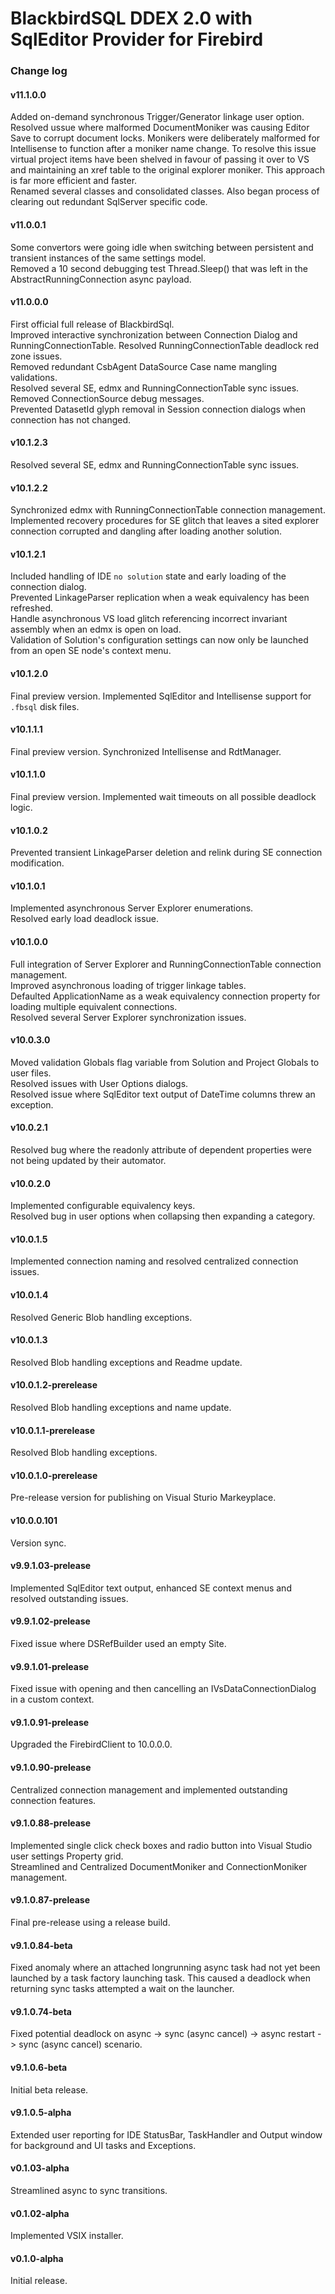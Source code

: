 # BlackbirdSQL DDEX 2.0 with SqlEditor Provider for Firebird

### Change log

#### v11.1.0.0
Added on-demand synchronous Trigger/Generator linkage user option.</br>
Resolved ussue where malformed DocumentMoniker was causing Editor Save to corrupt document locks. Monikers were deliberately malformed for Intellisense to function after a moniker name change. To resolve this issue virtual project items have been shelved in favour of passing it over to VS and maintaining an xref table to the original explorer moniker. This approach is far more efficient and faster.</br>
Renamed several classes and consolidated classes. Also began process of clearing out redundant SqlServer specific code.

#### v11.0.0.1
Some convertors were going idle when switching between persistent and transient instances of the same settings model.</br>
Removed a 10 second debugging test Thread.Sleep() that was left in the AbstractRunningConnection async payload.

#### v11.0.0.0
First official full release of BlackbirdSql.</br>
Improved interactive synchronization between Connection Dialog and RunningConnectionTable.
Resolved RunningConnectionTable deadlock red zone issues.</br>
Removed redundant CsbAgent DataSource Case name mangling validations.</br>
Resolved several SE, edmx and RunningConnectionTable sync issues.</br>
Removed ConnectionSource debug messages.</br>
Prevented DatasetId glyph removal in Session connection dialogs when connection has not changed.

#### v10.1.2.3
Resolved several SE, edmx and RunningConnectionTable sync issues.

#### v10.1.2.2
Synchronized edmx with RunningConnectionTable connection management.</br>
Implemented recovery procedures for SE glitch that leaves a sited explorer connection corrupted and dangling after loading another solution.

#### v10.1.2.1
Included handling of IDE `no solution` state and early loading of the connection dialog.</br>
Prevented LinkageParser replication when a weak equivalency has been refreshed.</br>
Handle asynchronous VS load glitch referencing incorrect invariant assembly when an edmx is open on load.</br>
Validation of Solution's configuration settings can now only be launched from an open SE node's context menu.

#### v10.1.2.0
Final preview version. Implemented SqlEditor and Intellisense support for `.fbsql` disk files.

#### v10.1.1.1
Final preview version. Synchronized Intellisense and RdtManager.

#### v10.1.1.0
Final preview version. Implemented wait timeouts on all possible deadlock logic.

#### v10.1.0.2
Prevented transient LinkageParser deletion and relink during SE connection modification.

#### v10.1.0.1
Implemented asynchronous Server Explorer enumerations.</br>
Resolved early load deadlock issue.

#### v10.1.0.0
Full integration of Server Explorer and RunningConnectionTable connection management.</br>
Improved asynchronous loading of trigger linkage tables.</br>
Defaulted ApplicationName as a weak equivalency connection property for loading multiple equivalent connections.</br>
Resolved several Server Explorer synchronization issues.

#### v10.0.3.0
Moved validation Globals flag variable from Solution and Project Globals to user files.</br>
Resolved issues with User Options dialogs.</br>
Resolved issue where SqlEditor text output of DateTime columns threw an exception.

#### v10.0.2.1
Resolved bug where the readonly attribute of dependent properties were not being updated by their automator.

#### v10.0.2.0
Implemented configurable equivalency keys.</br>
Resolved bug in user options when collapsing then expanding a category.

#### v10.0.1.5
Implemented connection naming and resolved centralized connection issues.

#### v10.0.1.4
Resolved Generic Blob handling exceptions.

#### v10.0.1.3
Resolved Blob handling exceptions and Readme update.

#### v10.0.1.2-prerelease
Resolved Blob handling exceptions and name update.

#### v10.0.1.1-prerelease
Resolved Blob handling exceptions.

#### v10.0.1.0-prerelease
Pre-release version for publishing on Visual Sturio Markeyplace.

#### v10.0.0.101
Version sync.

#### v9.9.1.03-prelease
Implemented SqlEditor text output, enhanced SE context menus and resolved outstanding issues.

#### v9.9.1.02-prelease
Fixed issue where DSRefBuilder used an empty Site.

#### v9.9.1.01-prelease
Fixed issue with opening and then cancelling an IVsDataConnectionDialog in a custom context.

#### v9.1.0.91-prelease
Upgraded the FirebirdClient to 10.0.0.0.

#### v9.1.0.90-prelease
Centralized connection management and implemented outstanding connection features.

#### v9.1.0.88-prelease
Implemented single click check boxes and radio button into Visual Studio user settings Property grid.</br>
Streamlined and Centralized DocumentMoniker and ConnectionMoniker management.

#### v9.1.0.87-prelease
Final pre-release using a release build.

#### v9.1.0.84-beta
Fixed anomaly where an attached longrunning async task had not yet been launched by a task factory launching task. This caused a deadlock when returning sync tasks attempted a wait on the launcher.

#### v9.1.0.74-beta
Fixed potential deadlock on async -> sync (async cancel) -> async restart -> sync (async cancel) scenario.

#### v9.1.0.6-beta
Initial beta release.

#### v9.1.0.5-alpha
Extended user reporting for IDE StatusBar, TaskHandler and Output window for background and UI tasks and Exceptions.

#### v0.1.03-alpha
Streamlined async to sync transitions.

#### v0.1.02-alpha
Implemented VSIX installer.

#### v0.1.0-alpha
Initial release.